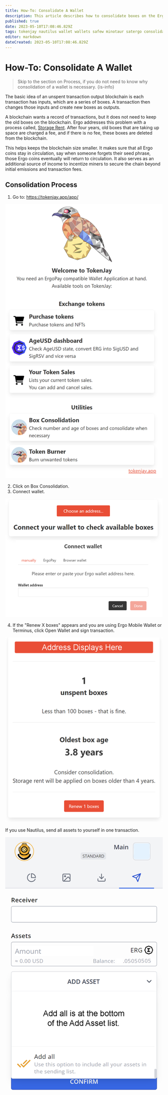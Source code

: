 ```yaml
---
title: How-To: Consolidate A Wallet
description: This article describes how to consolidate boxes on the Ergo blockchain
published: true
date: 2023-05-10T17:08:46.829Z
tags: tokenjay nautilus wallet wallets safew minotaur satergo consolidation
editor: markdown
dateCreated: 2023-05-10T17:08:46.829Z
---
```


# How-To: Consolidate A Wallet

> Skip to the section on Process, if you do not need to know why consolidation of a wallet is necessary.
{is-info}

The basic idea of an unspent transaction output blockchain is each transaction has inputs, which are a series of boxes. A transaction then changes those inputs and create new boxes as outputs. 

A blockchain wants a record of transactions, but it does not need to keep the old boxes on the blockchain. Ergo addresses this problem with a process called, [Storage Rent](/en/Glossary/Storage-Rent). After four years, old boxes that are taking up space are charged a fee, and if there is no fee, these boxes are deleted from the blockchain.

This helps keeps the blockchain size smaller. It makes sure that all Ergo coins stay in circulation, say when someone forgets their seed phrase, those Ergo coins eventually will return to circulation. It also serves as an additional source of income to incentize miners to secure the chain beyond initial emissions and transaction fees.

## Consolidation Process

1. Go to: https://tokenjay.app/app/

![tokenjay.png](/tokenjay.png)

2. Click on Box Consolidation.
3. Connect wallet.

![tokenjay-connect-wallet.png](/tokenjay-connect-wallet.png)

4. If the "Renew X boxes" appears and you are using Ergo Mobile Wallet or Terminus, click Open Wallet and sign transaction. 

![tokenjay-renew.png](/tokenjay-renew.png)

If you use Nautilus, send all assets to yourself in one transaction.

![nautilus-send-all.png](/nautilus-send-all.png)